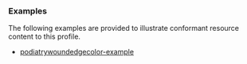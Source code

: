 <!-- Uncomment and update with links to example resource(s) -->
<h3>Examples</h3>

<p>
The following examples are provided to illustrate conformant resource content to this profile.
</p>

- [podiatrywoundedgecolor-example](Observation-podiatrywoundedgecolor-example.html)

